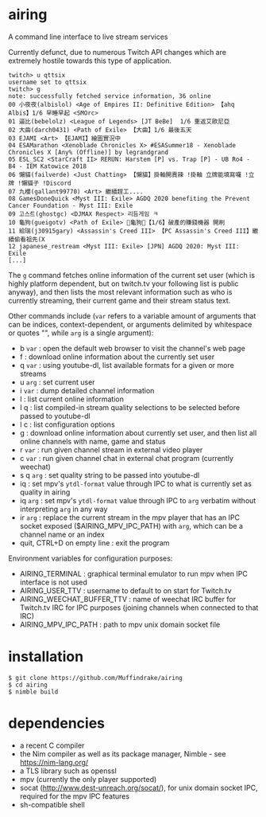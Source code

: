 # airing
A command line interface to live stream services

Currently defunct, due to numerous Twitch API changes which are extremely hostile towards this type of application.

```
twitch> u qttsix
username set to qttsix
twitch> g
note: successfully fetched service information, 36 online
00 小夜夜(albislol) <Age of Empires II: Definitive Edition> 【ahq Albis】1/6 早睡早起 <SMOrc>
01 逼比(bebelolz) <League of Legends> [JT BeBe]  1/6 重返艾歐尼亞
02 大曲(darch0431) <Path of Exile> 【大曲】1/6 最後五天
03 EJAMI <Art> 【EJAMI】繪圖實況中
04 ESAMarathon <Xenoblade Chronicles X> #ESASummer18 - Xenoblade Chronicles X [Any% (Offline)] by legrandgrand
05 ESL_SC2 <StarCraft II> RERUN: Harstem [P] vs. Trap [P] - UB Ro4 - B4 - IEM Katowice 2018
06 懶貓(failverde) <Just Chatting> 【懶貓】掛軸開賣辣 !掛軸 立牌能填寫囉 !立牌 !懶貓子 !Discord
07 九櫻(gallant99770) <Art> 繼續趕工....
08 GamesDoneQuick <Myst III: Exile> AGDQ 2020 benefiting the Prevent Cancer Foundation - Myst III: Exile
09 고스트(ghostgc) <DJMAX Respect> 리듬게임 ㅋ
10 龜狗(gueigotv) <Path of Exile> 🐢龜狗🐢【1/6】破產的賺錢機器 開刷
11 給瑞(j30915gary) <Assassin's Creed III> 【PC Assassin's Creed III】繼續偷看祖先(X
12 japanese_restream <Myst III: Exile> [JPN] AGDQ 2020: Myst III: Exile
[...]
```
The `g` command fetches online information of the current set user (which is highly platform dependent, but on twitch.tv your following list is public anyway), and then lists the most relevant information such as who is currently streaming, their current game and their stream status text.

Other commands include (`var` refers to a variable amount of arguments that can be indices, context-dependent, or arguments delimited by whitespace or quotes "", while `arg` is a single argument):

- b `var` : open the default web browser to visit the channel's web page
- f : download online information about the currently set user
- q `var` : using youtube-dl, list available formats for a given or more streams
- u `arg` : set current user
- i `var` : dump detailed channel information
- l : list current online information
- l q : list compiled-in stream quality selections to be selected before passed to youtube-dl
- l c : list configuration options
- g : download online information about currently set user, and then list all online channels with name, game and status
- r `var` : run given channel stream in external video player
- c `var` : run given channel chat in external chat program (currently weechat)
- s q `arg` : set quality string to be passed into youtube-dl
- iq : set mpv's `ytdl-format` value through IPC to what is currently set as quality in airing
- iq `arg` : set mpv's `ytdl-format` value through IPC to `arg` verbatim without interpreting `arg` in any way
- ir `arg` : replace the current stream in the mpv player that has an IPC socket exposed ($AIRING_MPV_IPC_PATH) with `arg`, which can be a channel name or an index
- quit, CTRL+D on empty line : exit the program

Environment variables for configuration purposes:

- AIRING_TERMINAL : graphical terminal emulator to run mpv when IPC interface is not used
- AIRING_USER_TTV : username to default to on start for Twitch.tv
- AIRING_WEECHAT_BUFFER_TTV : name of weechat IRC buffer for Twitch.tv IRC for IPC purposes (joining channels when connected to that IRC)
- AIRING_MPV_IPC_PATH : path to mpv unix domain socket file

# installation
```
$ git clone https://github.com/Muffindrake/airing
$ cd airing
$ nimble build
```

# dependencies
- a recent C compiler
- the Nim compiler as well as its package manager, Nimble - see https://nim-lang.org/
- a TLS library such as openssl
- mpv (currently the only player supported)
- socat (http://www.dest-unreach.org/socat/), for unix domain socket IPC, required for the mpv IPC features
- sh-compatible shell
